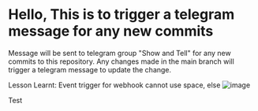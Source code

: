 # Hello, This is to trigger a telegram message for any new commits
Message will be sent to telegram group "Show and Tell" for any new commits to this repository. 
Any changes made in the main branch will trigger a telegram message to update the change.

Lesson Learnt:
Event trigger for webhook cannot use space, else
![image](https://github.com/neon13231/Show-Tell/assets/147218626/d472c3d0-110f-40a4-b707-32e770da41f7)

Test
